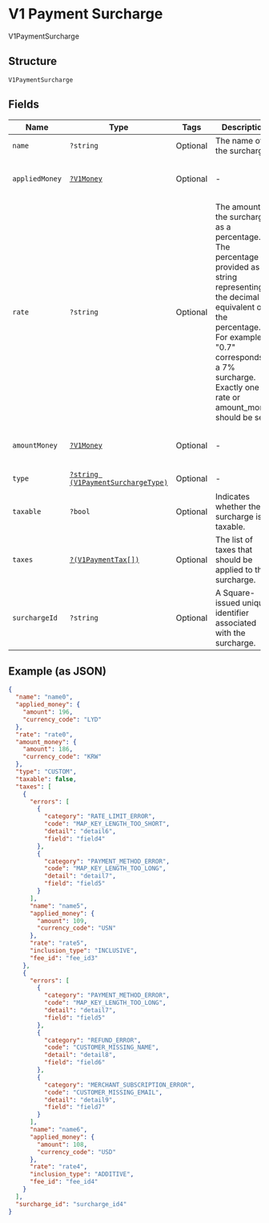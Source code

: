 
# V1 Payment Surcharge

V1PaymentSurcharge

## Structure

`V1PaymentSurcharge`

## Fields

| Name | Type | Tags | Description | Getter | Setter |
|  --- | --- | --- | --- | --- | --- |
| `name` | `?string` | Optional | The name of the surcharge. | getName(): ?string | setName(?string name): void |
| `appliedMoney` | [`?V1Money`](../../doc/models/v1-money.md) | Optional | - | getAppliedMoney(): ?V1Money | setAppliedMoney(?V1Money appliedMoney): void |
| `rate` | `?string` | Optional | The amount of the surcharge as a percentage. The percentage is provided as a string representing the decimal equivalent of the percentage. For example, "0.7" corresponds to a 7% surcharge. Exactly one of rate or amount_money should be set. | getRate(): ?string | setRate(?string rate): void |
| `amountMoney` | [`?V1Money`](../../doc/models/v1-money.md) | Optional | - | getAmountMoney(): ?V1Money | setAmountMoney(?V1Money amountMoney): void |
| `type` | [`?string (V1PaymentSurchargeType)`](../../doc/models/v1-payment-surcharge-type.md) | Optional | - | getType(): ?string | setType(?string type): void |
| `taxable` | `?bool` | Optional | Indicates whether the surcharge is taxable. | getTaxable(): ?bool | setTaxable(?bool taxable): void |
| `taxes` | [`?(V1PaymentTax[])`](../../doc/models/v1-payment-tax.md) | Optional | The list of taxes that should be applied to the surcharge. | getTaxes(): ?array | setTaxes(?array taxes): void |
| `surchargeId` | `?string` | Optional | A Square-issued unique identifier associated with the surcharge. | getSurchargeId(): ?string | setSurchargeId(?string surchargeId): void |

## Example (as JSON)

```json
{
  "name": "name0",
  "applied_money": {
    "amount": 196,
    "currency_code": "LYD"
  },
  "rate": "rate0",
  "amount_money": {
    "amount": 186,
    "currency_code": "KRW"
  },
  "type": "CUSTOM",
  "taxable": false,
  "taxes": [
    {
      "errors": [
        {
          "category": "RATE_LIMIT_ERROR",
          "code": "MAP_KEY_LENGTH_TOO_SHORT",
          "detail": "detail6",
          "field": "field4"
        },
        {
          "category": "PAYMENT_METHOD_ERROR",
          "code": "MAP_KEY_LENGTH_TOO_LONG",
          "detail": "detail7",
          "field": "field5"
        }
      ],
      "name": "name5",
      "applied_money": {
        "amount": 109,
        "currency_code": "USN"
      },
      "rate": "rate5",
      "inclusion_type": "INCLUSIVE",
      "fee_id": "fee_id3"
    },
    {
      "errors": [
        {
          "category": "PAYMENT_METHOD_ERROR",
          "code": "MAP_KEY_LENGTH_TOO_LONG",
          "detail": "detail7",
          "field": "field5"
        },
        {
          "category": "REFUND_ERROR",
          "code": "CUSTOMER_MISSING_NAME",
          "detail": "detail8",
          "field": "field6"
        },
        {
          "category": "MERCHANT_SUBSCRIPTION_ERROR",
          "code": "CUSTOMER_MISSING_EMAIL",
          "detail": "detail9",
          "field": "field7"
        }
      ],
      "name": "name6",
      "applied_money": {
        "amount": 108,
        "currency_code": "USD"
      },
      "rate": "rate4",
      "inclusion_type": "ADDITIVE",
      "fee_id": "fee_id4"
    }
  ],
  "surcharge_id": "surcharge_id4"
}
```

